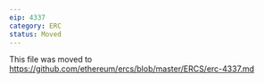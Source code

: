 ```yaml
---
eip: 4337
category: ERC
status: Moved
---
```


This file was moved to https://github.com/ethereum/ercs/blob/master/ERCS/erc-4337.md
